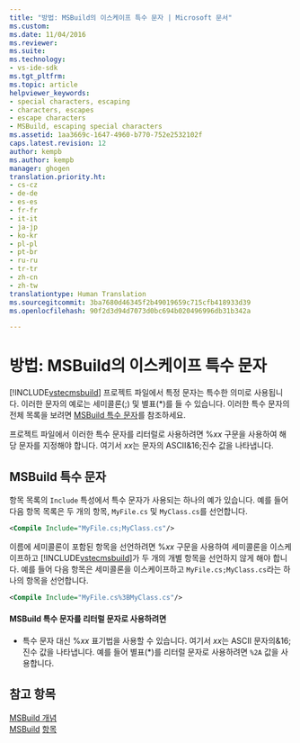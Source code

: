 ```yaml
---
title: "방법: MSBuild의 이스케이프 특수 문자 | Microsoft 문서"
ms.custom: 
ms.date: 11/04/2016
ms.reviewer: 
ms.suite: 
ms.technology:
- vs-ide-sdk
ms.tgt_pltfrm: 
ms.topic: article
helpviewer_keywords:
- special characters, escaping
- characters, escapes
- escape characters
- MSBuild, escaping special characters
ms.assetid: 1aa3669c-1647-4960-b770-752e2532102f
caps.latest.revision: 12
author: kempb
ms.author: kempb
manager: ghogen
translation.priority.ht:
- cs-cz
- de-de
- es-es
- fr-fr
- it-it
- ja-jp
- ko-kr
- pl-pl
- pt-br
- ru-ru
- tr-tr
- zh-cn
- zh-tw
translationtype: Human Translation
ms.sourcegitcommit: 3ba7680d46345f2b49019659c715cfb418933d39
ms.openlocfilehash: 90f2d3d94d7073d0bc694b020496996db31b342a

---
```

# <a name="how-to-escape-special-characters-in-msbuild"></a>방법: MSBuild의 이스케이프 특수 문자
[!INCLUDE[vstecmsbuild](../extensibility/internals/includes/vstecmsbuild_md.md)] 프로젝트 파일에서 특정 문자는 특수한 의미로 사용됩니다. 이러한 문자의 예로는 세미콜론(;) 및 별표(*)를 들 수 있습니다. 이러한 특수 문자의 전체 목록을 보려면 [MSBuild 특수 문자](../msbuild/msbuild-special-characters.md)를 참조하세요.  
  
 프로젝트 파일에서 이러한 특수 문자를 리터럴로 사용하려면 %*xx* 구문을 사용하여 해당 문자를 지정해야 합니다. 여기서 *xx*는 문자의 ASCII&16;진수 값을 나타냅니다.  
  
## <a name="msbuild-special-characters"></a>MSBuild 특수 문자  
 항목 목록의 `Include` 특성에서 특수 문자가 사용되는 하나의 예가 있습니다. 예를 들어 다음 항목 목록은 두 개의 항목, `MyFile.cs` 및 `MyClass.cs`를 선언합니다.  
  
```xml  
<Compile Include="MyFile.cs;MyClass.cs"/>  
```  
  
 이름에 세미콜론이 포함된 항목을 선언하려면 %*xx* 구문을 사용하여 세미콜론을 이스케이프하고 [!INCLUDE[vstecmsbuild](../extensibility/internals/includes/vstecmsbuild_md.md)]가 두 개의 개별 항목을 선언하지 않게 해야 합니다. 예를 들어 다음 항목은 세미콜론을 이스케이프하고 `MyFile.cs;MyClass.cs`라는 하나의 항목을 선언합니다.  
  
```xml  
<Compile Include="MyFile.cs%3BMyClass.cs"/>  
```  
  
#### <a name="to-use-an-msbuild-special-character-as-a-literal-character"></a>MSBuild 특수 문자를 리터럴 문자로 사용하려면  
  
-   특수 문자 대신 %*xx* 표기법을 사용할 수 있습니다. 여기서 *xx*는 ASCII 문자의&16;진수 값을 나타냅니다. 예를 들어 별표(*)를 리터럴 문자로 사용하려면 `%2A` 값을 사용합니다.  
  
## <a name="see-also"></a>참고 항목  
 [MSBuild 개념](../msbuild/msbuild-concepts.md)   
 [MSBuild](../msbuild/msbuild.md)
 [항목](../msbuild/msbuild-items.md)


<!--HONumber=Feb17_HO4-->


